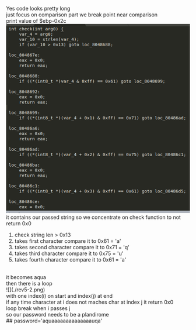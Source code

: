 
Yes code looks pretty long<br/>
just focus on comparison part we break point near comparison<br/>
print value of $ebp-0x2c<br/>
![](./rev5-1.png)
it contains our passed string so we concentrate on check function to not return 0x0
1) check string len > 0x13
2) takes first character compare it to 0x61 = 'a'
3) takes second character compare it to 0x71 = 'q'
4) takes third character compare it to 0x75 = 'u'
5) takes fourth character compare it to 0x61 = 'a'
<br/>
it becomes aqua<br/>
then there is a loop<br/> 
![](./rev5-2.png)<br />
with one index(i) on start and index(j) at end <br/>
if any time character at i does not maches char at index j it return 0x0 <br/>
loop break when i passes j <br/>
so our password needs to be a plandirome <br/>
## password='aquaaaaaaaaaaaaaauqa'
